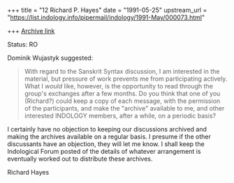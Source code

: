 +++
title = "12 Richard P. Hayes"
date = "1991-05-25"
upstream_url = "https://list.indology.info/pipermail/indology/1991-May/000073.html"

+++
[Archive link](https://list.indology.info/pipermail/indology/1991-May/000073.html)

Status: RO

Dominik Wujastyk suggested:

> With regard to the Sanskrit Syntax discussion, I am interested in
> the material, but pressure of work prevents me from participating
> actively.  What I *would* like, however, is the opportunity to read
> through the group's exchanges after a few months.  Do you think that
> one of you (Richard?) could keep a copy of each message, with the
> permission of the participants, and make the "archive" available to
> me, and other interested INDOLOGY members, after a while, on a
> periodic basis?

I certainly have no objection to keeping our discussions archived
and making the archives available on a regular basis. I presume if
the other discussants have an objection, they will let me know. I
shall keep the Indological Forum posted of the details of whatever
arrangement is eventually worked out to distribute these archives.

Richard Hayes




